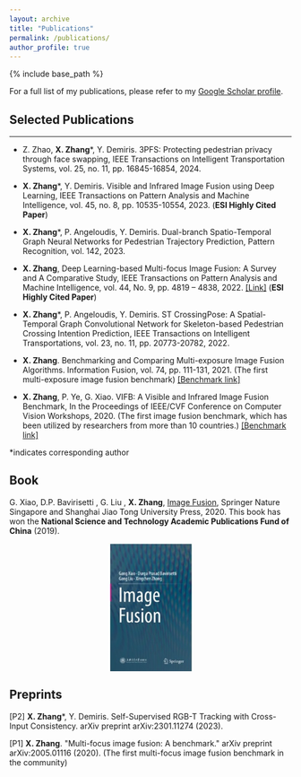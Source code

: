```yaml
---
layout: archive
title: "Publications"
permalink: /publications/
author_profile: true
---
```

{% include base_path %}

For a full list of my publications, please refer to my [Google Scholar profile](https://scholar.google.com/citations?user=w-7b36cAAAAJ&hl=en).

Selected Publications
------------------
---

- Z. Zhao, **X. Zhang***, Y. Demiris. 3PFS: Protecting pedestrian privacy through face swapping, IEEE Transactions on Intelligent Transportation Systems, vol. 25, no. 11, pp. 16845-16854, 2024.

- **X. Zhang***, Y. Demiris. Visible and Infrared Image Fusion using Deep Learning, IEEE Transactions on Pattern Analysis and Machine Intelligence, vol. 45, no. 8, pp. 10535-10554, 2023. (**ESI Highly Cited Paper**)

- **X. Zhang***, P. Angeloudis, Y. Demiris. Dual-branch Spatio-Temporal Graph Neural Networks for Pedestrian Trajectory Prediction, Pattern Recognition, vol. 142, 2023.

- **X. Zhang**, Deep Learning-based Multi-focus Image Fusion: A Survey and A Comparative Study, IEEE Transactions on Pattern Analysis and Machine Intelligence, vol. 44, No. 9, pp. 4819 – 4838, 2022. [[Link]](https://github.com/xingchenzhang/MFIFB) (**ESI Highly Cited Paper**)

- **X. Zhang***, P. Angeloudis, Y. Demiris. ST CrossingPose: A Spatial-Temporal Graph Convolutional Network for Skeleton-based Pedestrian Crossing Intention Prediction, IEEE Transactions on Intelligent Transportations, vol. 23, no. 11, pp. 20773-20782, 2022.

- **X. Zhang**. Benchmarking and Comparing Multi-exposure Image Fusion Algorithms. Information Fusion, vol. 74, pp. 111-131, 2021. (The first multi-exposure image fusion benchmark) [[Benchmark link]](https://github.com/xingchenzhang/MEFB)

- **X. Zhang**, P. Ye, G. Xiao. VIFB: A Visible and Infrared Image Fusion Benchmark, In the Proceedings of IEEE/CVF Conference on Computer Vision Workshops, 2020. (The first image fusion benchmark, which has been utilized by researchers from more than 10 countries.) [[Benchmark link]](https://github.com/xingchenzhang/VIFB)

*indicates corresponding author

Book
---------------------

G. Xiao, D.P. Bavirisetti , G. Liu , **X. Zhang**, [Image Fusion](https://link.springer.com/book/10.1007/978-981-15-4867-3), Springer Nature Singapore and Shanghai Jiao Tong University Press, 2020. This book has won the **National Science and Technology Academic Publications Fund of China** (2019).    

<div style="display: flex; justify-content: center;">
  <img src="/images/image-fusion.jpg" alt="image1" width="150">
</div>

Preprints
------------

[P2] **X. Zhang***, Y. Demiris. Self-Supervised RGB-T Tracking with Cross-Input Consistency. arXiv preprint arXiv:2301.11274 (2023).

[P1] **X. Zhang**. "Multi-focus image fusion: A benchmark." arXiv preprint arXiv:2005.01116 (2020). (The first multi-focus image fusion benchmark in the community)